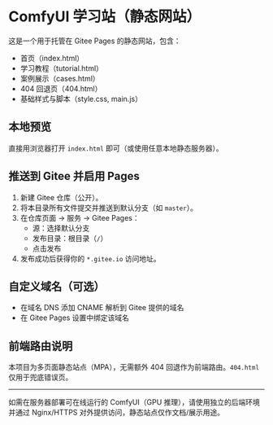 # ComfyUI 学习站（静态网站）

这是一个用于托管在 Gitee Pages 的静态网站，包含：
- 首页（index.html）
- 学习教程（tutorial.html）
- 案例展示（cases.html）
- 404 回退页（404.html）
- 基础样式与脚本（style.css, main.js）

## 本地预览
直接用浏览器打开 `index.html` 即可（或使用任意本地静态服务器）。

## 推送到 Gitee 并启用 Pages
1. 新建 Gitee 仓库（公开）。
2. 将本目录所有文件提交并推送到默认分支（如 `master`）。
3. 在仓库页面 → 服务 → Gitee Pages：
   - 源：选择默认分支
   - 发布目录：根目录（`/`）
   - 点击发布
4. 发布成功后获得你的 `*.gitee.io` 访问地址。

## 自定义域名（可选）
- 在域名 DNS 添加 CNAME 解析到 Gitee 提供的域名
- 在 Gitee Pages 设置中绑定该域名

## 前端路由说明
本项目为多页面静态站点（MPA），无需额外 404 回退作为前端路由。`404.html` 仅用于兜底错误页。

---
如需在服务器部署可在线运行的 ComfyUI（GPU 推理），请使用独立的后端环境并通过 Nginx/HTTPS 对外提供访问，静态站点仅作文档/展示用途。
